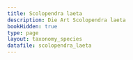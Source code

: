 ```yaml
---
title: Scolopendra laeta
description: Die Art Scolopendra laeta
bookHidden: true
type: page
layout: taxonomy_species
datafile: scolopendra_laeta
---
```


